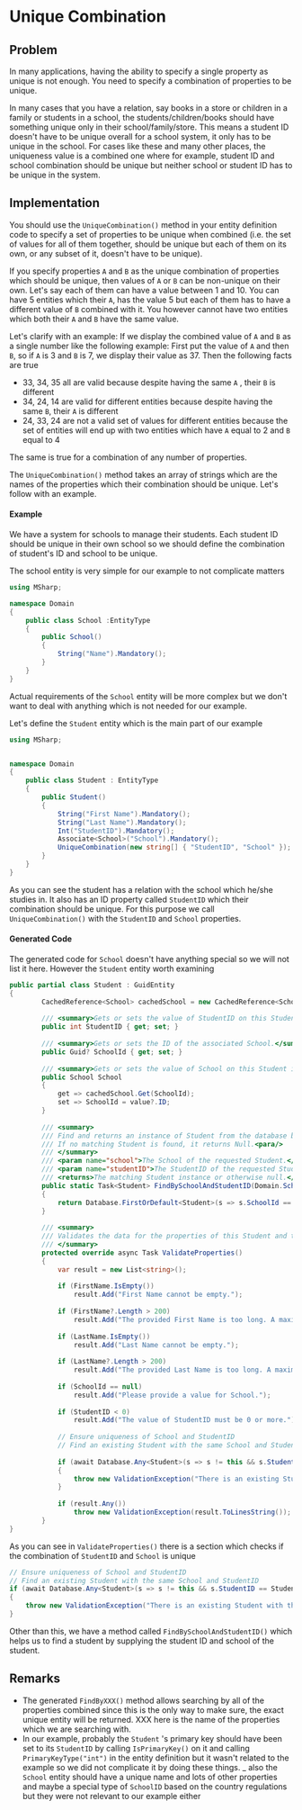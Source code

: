 # Unique Combination

## Problem

In many applications, having the ability to specify a single property as unique is not enough.
You need to specify a combination of properties to be unique.

In many cases that you have a relation, say books in a store or children in a family or students in a school, the students/children/books should have something unique only in their school/family/store.
This means a student ID doesn't have to be unique overall for a school system, it only has to be unique in the school.
For cases like these and many other places, the uniqueness value is a combined one where for example, student ID and school combination should be unique but neither school or student ID has to be unique in the system.

## Implementation

You should use the `UniqueCombination()` method in your entity definition code to specify a set of properties to be unique when combined (i.e. the set of values for all of them together, should be unique but each of them on its own, or any subset of it, doesn't have to be unique).

If you specify properties `A` and `B` as the unique combination of properties which should be unique, then values of `A` or `B` can be non-unique on their own.
Let's say each of them can have a value between 1 and 10.
You can have 5 entities which their `A`, has the value 5 but each of them has to have a different value of `B` combined with it.
You however cannot have two entities which both their `A` and `B` have the same value.

Let's clarify with an example:
If we display the combined value of `A` and `B` as a single number like the following example: First put the value of `A` and then `B`, so if `A` is 3 and `B` is 7, we display their value as 37.
Then the following facts are true

-  33, 34, 35 all are valid because despite having the same `A` , their `B` is different
- 34, 24, 14 are valid for different entities because despite having the same `B`, their `A` is different
- 24, 33, 24 are not a valid set of values for different entities because the set of entities will end up with two entities which have `A` equal to 2 and `B` equal to 4

The same is true for a combination of any number of properties.

The `UniqueCombination()` method takes an array of strings which are the names of the properties which their combination should be unique.
Let's follow with an example.

#### Example

We have a system for schools to manage their students.
Each student ID should be unique in their own school so we should define the combination of student's ID and school to be unique.

The school entity is very simple for our example to not complicate matters

```csharp
using MSharp;

namespace Domain
{
    public class School :EntityType
    {
        public School()
        {
            String("Name").Mandatory();
        }
    }
}

```

Actual requirements of the `School` entity will be more complex but we don't want to deal with anything which is not needed for our example. 

Let's define the `Student` entity which is the main part of our example

```csharp
using MSharp;


namespace Domain
{
    public class Student : EntityType
    {
        public Student()
        {
            String("First Name").Mandatory();
            String("Last Name").Mandatory();
            Int("StudentID").Mandatory();
            Associate<School>("School").Mandatory();
            UniqueCombination(new string[] { "StudentID", "School" });
        }
    }
}

```

As you can see the student has a relation with the school which he/she studies in.
It also has an ID property called `StudentID` which their combination should be unique.
For this purpose we call `UniqueCombination()` with the `StudentID` and `School` properties.

#### Generated Code

The generated code for `School` doesn't have anything special so we will not list it here.
However the `Student` entity worth examining

```csharp
public partial class Student : GuidEntity
{
        CachedReference<School> cachedSchool = new CachedReference<School>();
        
        /// <summary>Gets or sets the value of StudentID on this Student instance.</summary>
        public int StudentID { get; set; }
        
        /// <summary>Gets or sets the ID of the associated School.</summary>
        public Guid? SchoolId { get; set; }
        
        /// <summary>Gets or sets the value of School on this Student instance.</summary>
        public School School
        {
            get => cachedSchool.Get(SchoolId);
            set => SchoolId = value?.ID;
        }
        
        /// <summary>
        /// Find and returns an instance of Student from the database by its School and StudentID.<para/>
        /// If no matching Student is found, it returns Null.<para/>
        /// </summary>
        /// <param name="school">The School of the requested Student.</param>
        /// <param name="studentID">The StudentID of the requested Student.</param>
        /// <returns>The matching Student instance or otherwise null.</returns>
        public static Task<Student> FindBySchoolAndStudentID(Domain.School school, int studentID)
        {
            return Database.FirstOrDefault<Student>(s => s.SchoolId == school && s.StudentID == studentID);
        }
        
        /// <summary>
        /// Validates the data for the properties of this Student and throws a ValidationException if an error is detected.<para/>
        /// </summary>
        protected override async Task ValidateProperties()
        {
            var result = new List<string>();
            
            if (FirstName.IsEmpty())
                result.Add("First Name cannot be empty.");
            
            if (FirstName?.Length > 200)
                result.Add("The provided First Name is too long. A maximum of 200 characters is acceptable.");
            
            if (LastName.IsEmpty())
                result.Add("Last Name cannot be empty.");
            
            if (LastName?.Length > 200)
                result.Add("The provided Last Name is too long. A maximum of 200 characters is acceptable.");
            
            if (SchoolId == null)
                result.Add("Please provide a value for School.");
            
            if (StudentID < 0)
                result.Add("The value of StudentID must be 0 or more.");
            
            // Ensure uniqueness of School and StudentID
            // Find an existing Student with the same School and StudentID
            
            if (await Database.Any<Student>(s => s != this && s.StudentID == StudentID && s.SchoolId == SchoolId))
            {
                throw new ValidationException("There is an existing Student with the same School and StudentID in the database already.");
            }
            
            if (result.Any())
                throw new ValidationException(result.ToLinesString());
        }
}
```

As you can see in `ValidateProperties()` there is a section which checks if the combination of `StudentID` and `School` is unique

```csharp
// Ensure uniqueness of School and StudentID
// Find an existing Student with the same School and StudentID            
if (await Database.Any<Student>(s => s != this && s.StudentID == StudentID && s.SchoolId == SchoolId))
{
    throw new ValidationException("There is an existing Student with the same School and StudentID in the database already.");
}
```

Other than this, we have a method called `FindBySchoolAndStudentID()` which helps us to find a student by supplying the student ID and school of the student.

## Remarks

- The generated `FindByXXX()` method allows searching by all of the properties combined since this is the only way to make sure, the exact unique entity will be returned.
XXX here is the name of the properties which we are searching with.
- In our example, probably the `Student` 's primary key should have been set to its `StudentID` by calling `IsPrimaryKey()` on it and calling `PrimaryKeyType("int")` in the entity definition but it wasn't related to the example so we did not complicate it by doing these things.
_ also the `School` entity should have a unique name and lots of other properties and maybe a special type of `SchoolID` based on the country regulations but they were not relevant to our example either
